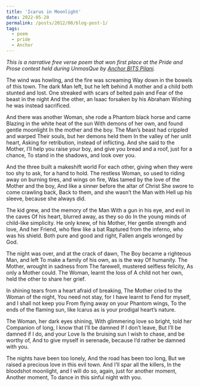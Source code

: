 ```yaml
---
title: 'Icarus in Moonlight'
date: 2022-05-20
permalink: /posts/2012/08/blog-post-1/
tags:
  - poem
  - pride
  - Anchor
---
```


_This is a narrative free verse poem that won first place at the Pride and Prose contest held during UnmasQue by [Anchor BITS Pilani](https://www.instagram.com/p/CeHKyO1vtt7/?img_index=1)._

The wind was howling, and the fire was screaming
Way down in the bowels of this town.
The dark Man left, but he left behind
A mother and a child both stunted and lost.
One streaked with scars of belted pain and 
Fear of the beast in the night 
And the other, an Isaac forsaken by his Abraham
Wishing he was instead sacrificed.

And there was another Woman, she rode a
Phantom black horse and came
Blazing in the white heat of the sun
With demons of her own, and found gentle moonlight
In the mother and the boy.
The Man’s beast had crippled and warped
Their souls, but her demons held them
In the valley of her unlit heart,
Asking for retribution, instead of inflicting.
And she said to the Mother,
I’ll help you raise your boy, and give 
you bread and a roof, just for a chance,
To stand in the shadows, and look over you.

And the three built a makeshift world
For each other, giving when they were 
too shy to ask, for a hand to hold.
The restless Woman, so used to riding away 
on burning tires, and wings on fire,
Was tamed by the love of the 
Mother and the boy,
And like a sinner before the altar of Christ
She swore to come crawling back,
Back to them, and she wasn’t the Man with
Hell up his sleeve, because she always did.



The kid grew, and the memory of the Man 
With a gun in his eye, and evil in the caves
Of his heart, blurred away, as they so do 
In the young minds of child-like simplicity.
He only knew, of his Mother,
Her gentle strength and love,
And her Friend, who flew like a bat
Raptured from the inferno, who was his shield.
Both pure and good and right,
Fallen angels wronged by God.

The night was over, and at the crack of dawn,
The Boy became a righteous Man, and left
To make a family of his own, as is the way
Of humanity. 
The Mother, wrought in sadness from 
The farewell, mustered selfless felicity,
As only a Mother could.
The Woman, learnt the loss of 
A child not her own, held the other 
to share her grief.

In shining tears from a heart 
afraid of breaking, The Mother cried to 
the Woman of the night,
You need not stay, for I have learnt to
Fend for myself, and I shall not keep you
From flying away on your Phantom wings, 
To the ends of the flaming sun, like Icarus
as is your prodigal heart’s nature. 

The Woman, her dark eyes shining, 
With glimmering love so bright, told her 
Companion of long,
I know that I’ll be damned
If I don’t leave,
But I’ll be damned if I do, and your Love 
Is the bruising sun I wish 
to chase, and be worthy of, 
And to give myself in serenade, because
I’d rather be damned with you.

The nights have been too lonely, 
And the road has been too long, 
But we raised a precious love 
in this evil town.
And I’ll spar all the killers,
In the bloodshot moonlight, and I will do so,
again, just for another moment, 
Another moment,
To dance in this sinful night with you.